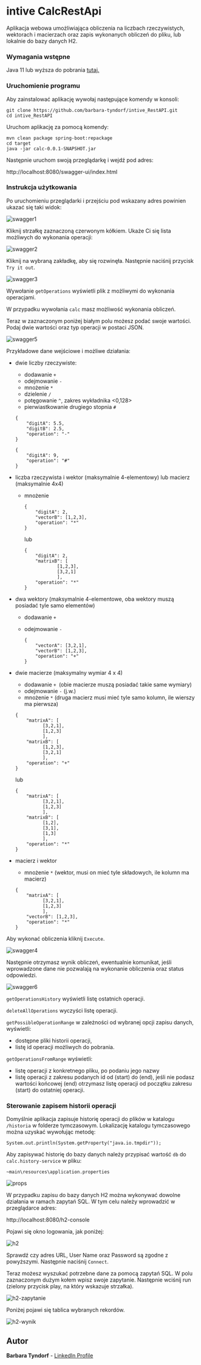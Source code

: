 # intive CalcRestApi

Aplikacja webowa umożliwiająca obliczenia na liczbach rzeczywistych, wektorach i macierzach oraz zapis wykonanych obliczeń do pliku, lub lokalnie do bazy danych H2.

### Wymagania wstępne

 Java 11 lub wyższa do pobrania [tutaj.](https://adoptopenjdk.net/)

### Uruchomienie programu

Aby zainstalować aplikację wywołaj następujące komendy w konsoli:

```
git clone https://github.com/barbara-tyndorf/intive_RestAPI.git
cd intive_RestAPI
```

Uruchom aplikację za pomocą komendy:

```
mvn clean package spring-boot:repackage
cd target
java -jar calc-0.0.1-SNAPSHOT.jar
```

Następnie uruchom swoją przeglądarkę i wejdź pod adres:

http://localhost:8080/swagger-ui/index.html

### Instrukcja użytkowania

Po uruchomieniu przeglądarki i przejściu pod wskazany adres powinien ukazać się taki widok:

![swagger1](108628663-827d6000-745c-11eb-860a-c0db200493ad.jpg)

Kliknij strzałkę zaznaczoną czerwonym kółkiem. Ukaże Ci się lista możliwych do wykonania operacji:

![swagger2](108628681-93c66c80-745c-11eb-906c-7f46ef2cf683.jpg)

Kliknij na wybraną zakładkę, aby się rozwinęła. Następnie naciśnij przycisk `Try it out`.

![swagger3](108628695-a0e35b80-745c-11eb-93f8-8436fb9b937e.jpg)

Wywołanie `getOperations` wyświetli plik z możliwymi do wykonania operacjami.

W przypadku wywołania `calc` masz możliwość wykonania obliczeń.

Teraz w zaznaczonym poniżej białym polu możesz podać swoje wartości. Podaj dwie wartości oraz typ operacji w postaci JSON.

![swagger5](109204687-f3e34880-77a5-11eb-8a54-a02fe8f09dc4.jpg)

Przykładowe dane wejściowe i możliwe działania:

- dwie liczby rzeczywiste:

  - dodawanie `+`
  - odejmowanie `-`
  - mnożenie `*`
  - dzielenie `/`
  - potęgowanie `^`, zakres wykładnika <0,128>
  - pierwiastkowanie drugiego stopnia `#`

  ```
  {
      "digitA": 5.5,
      "digitB": 2.5,
      "operation": "-"
  }
  ```

  ```
  {
      "digitA": 9,
      "operation": "#"
  }
  ```

- liczba rzeczywista i wektor (maksymalnie 4-elementowy) lub macierz (maksymalnie 4x4)

  - mnożenie

    ```
    {
        "digitA": 2,
        "vectorB": [1,2,3],
        "operation": "*"
    }
    ```

    lub

    ```
    {
        "digitA": 2,
        "matrixB": [
        		[1,2,3],
        		[3,2,1]
        		],
        "operation": "*"
    }
    ```

- dwa wektory (maksymalnie 4-elementowe, oba wektory muszą posiadać tyle samo elementów)

  - dodawanie `+`

  - odejmowanie `-`

    ```
    {
        "vectorA": [3,2,1],
        "vectorB": [1,2,3],
        "operation": "+"
    }
    ```

- dwie macierze (maksymalny wymiar 4 x 4)

  - dodawanie `+ `(obie macierze muszą posiadać takie same wymiary)
  - odejmowanie `-` (j.w.)
  - mnożenie `*` (druga macierz musi mieć tyle samo kolumn, ile wierszy ma pierwsza)

  ```
  {
      "matrixA": [
      		[3,2,1],
      		[1,2,3]
      		],
      "matrixB": [
      		[1,2,3],
      		[3,2,1]
      		],
      "operation": "+"
  }
  ```

  lub

  ```
  {
      "matrixA": [
      		[3,2,1],
      		[1,2,3]
      		],
      "matrixB": [
      		[1,2],
      		[3,1],
      		[1,3]
      		],
      "operation": "*"
  }
  ```

- macierz i wektor

  - mnożenie `*` (wektor, musi on mieć tyle składowych, ile kolumn ma macierz)

  ```
  {
      "matrixA": [
      		[3,2,1],
      		[1,2,3]
      		],
      "vectorB": [1,2,3],
      "operation": "*"
  }
  ```

Aby wykonać obliczenia kliknij `Execute`.

![swagger4](109205115-72d88100-77a6-11eb-8531-2770707c9d0d.jpg)

Następnie otrzymasz wynik obliczeń, ewentualnie komunikat, jeśli wprowadzone dane nie pozwalają na wykonanie obliczenia oraz status odpowiedzi.

![swagger6](109209002-53902280-77ab-11eb-832e-4a703aff146d.jpg)

`getOperationsHistory` wyświetli listę ostatnich operacji.

`deleteAllOperations` wyczyści listę operacji.

`getPossibleOperationRange` w zależności od wybranej opcji zapisu danych, wyświetli:

- dostępne pliki historii operacji,
- listę id operacji możliwych do pobrania.

`getOperationsFromRange` wyświetli:

- listę operacji z konkretnego pliku, po podaniu jego nazwy
- listę operacji z zakresu podanych id od (start) do (end), jeśli nie podasz wartości końcowej (end) otrzymasz listę operacji od początku zakresu (start) do ostatniej operacji.

<!--TODO opis korzystania z Postmana-->

### Sterowanie zapisem historii operacji

Domyślnie aplikacja zapisuje historię operacji do plików w katalogu `/historia`  w folderze tymczasowym. Lokalizację katalogu tymczasowego można uzyskać wywołując metodę:

```
System.out.println(System.getProperty("java.io.tmpdir"));
```

Aby zapisywać historię do bazy danych należy przypisać wartość `db` do `calc.history-service` w pliku:

```
~main\resources\application.properties
```

![props](109210222-d796da00-77ac-11eb-8a8a-21c63e5d68d0.jpg)

W przypadku zapisu do bazy danych H2 można wykonywać dowolne działania w ramach zapytań SQL. W tym celu należy wprowadzić w przeglądarce adres:

http://localhost:8080/h2-console

Pojawi się okno logowania, jak poniżej:

![h2](109211558-ad461c00-77ae-11eb-97a6-0283189b7a46.jpg)

Sprawdź czy adres URL, User Name oraz Password są zgodne z powyższymi. Następnie naciśnij `Connect`.

Teraz możesz wyszukać potrzebne dane za pomocą zapytań SQL. W polu zaznaczonym dużym kołem wpisz swoje zapytanie. Następnie wciśnij run (zielony przycisk play, na który wskazuje strzałka). 

![h2-zapytanie](109216816-5263f300-77b5-11eb-8a1f-484bc187f21a.jpg)

Poniżej pojawi się tablica wybranych rekordów.

![h2-wynik](109216887-66a7f000-77b5-11eb-8b73-295a955bc488.jpg)



## Autor

**Barbara Tyndorf** - [LinkedIn Profile](https://www.linkedin.com/in/barbara-tyndorf/)